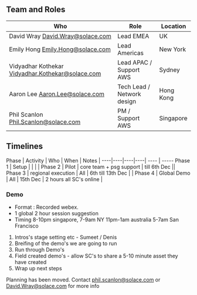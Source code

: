 
## Team and Roles

Who | Role | Location |
----|----|----|
David Wray <David.Wray@solace.com> | Lead EMEA| UK|||
Emily Hong <Emily.Hong@solace.com> | Lead Americas| New York|
Vidyadhar Kothekar <Vidyadhar.Kothekar@solace.com> | Lead APAC / Support AWS | Sydney|
Aaron Lee <Aaron.Lee@solace.com> | Tech Lead / Network design | Hong Kong
Phil Scanlon <Phil.Scanlon@solace.com> | PM / Support AWS | Singapore

## Timelines 
Phase | Activity | Who | When | Notes |
----|----|----|----| ---- | -----
Phase 1 | Setup |  |  | |
Phase 2 | Pilot |  core team + psg support | till 6th Dec ||
Phase 3 | regional execution | All | 6th till 13th Dec | |
Phase 4 | Global Demo |  All |  15th Dec | 2 hours all SC's online |


### Demo

* Format : Recorded webex.
* 1 global 2 hour session suggestion
* Timing 8-10pm singapore, 7-9am NY 11pm-1am australia 5-7am San Francisco

1. Intros's stage setting etc - Sumeet / Denis  
2. Breifing of the demo's we are going to run  
3. Run through Demo's  
4. Field created demo's - allow SC's to share a 5-10 minute asset they have created  
5. Wrap up next steps  








Planning has been moved.  Contact phil.scanlon@solace.com or David.Wray@solace.com for more info
